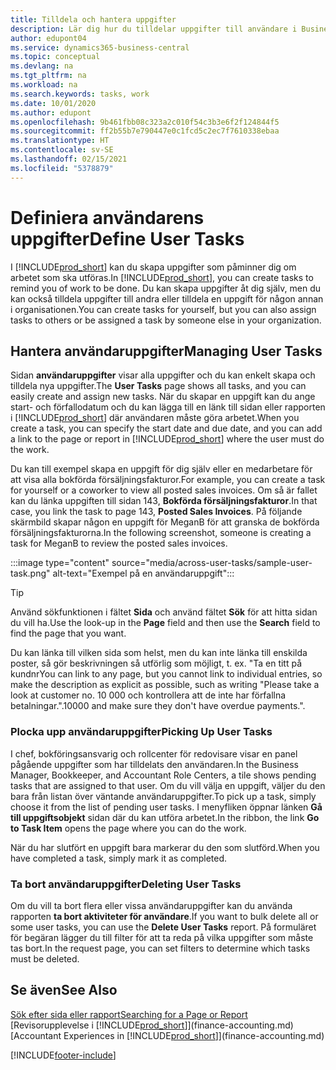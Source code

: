 ```yaml
---
title: Tilldela och hantera uppgifter
description: Lär dig hur du tilldelar uppgifter till användare i Business Central – till exempel din revisor – samt hur du hämtar och slutför uppgifter.
author: edupont04
ms.service: dynamics365-business-central
ms.topic: conceptual
ms.devlang: na
ms.tgt_pltfrm: na
ms.workload: na
ms.search.keywords: tasks, work
ms.date: 10/01/2020
ms.author: edupont
ms.openlocfilehash: 9b461fbb08c323a2c010f54c3b3e6f2f124844f5
ms.sourcegitcommit: ff2b55b7e790447e0c1fcd5c2ec7f7610338ebaa
ms.translationtype: HT
ms.contentlocale: sv-SE
ms.lasthandoff: 02/15/2021
ms.locfileid: "5378879"
---
```

# <a name="define-user-tasks"></a><span data-ttu-id="8b9a7-103">Definiera användarens uppgifter</span><span class="sxs-lookup"><span data-stu-id="8b9a7-103">Define User Tasks</span></span>

<span data-ttu-id="8b9a7-104">I [!INCLUDE[prod_short](includes/prod_short.md)] kan du skapa uppgifter som påminner dig om arbetet som ska utföras.</span><span class="sxs-lookup"><span data-stu-id="8b9a7-104">In [!INCLUDE[prod_short](includes/prod_short.md)], you can create tasks to remind you of work to be done.</span></span> <span data-ttu-id="8b9a7-105">Du kan skapa uppgifter åt dig själv, men du kan också tilldela uppgifter till andra eller tilldela en uppgift för någon annan i organisationen.</span><span class="sxs-lookup"><span data-stu-id="8b9a7-105">You can create tasks for yourself, but you can also assign tasks to others or be assigned a task by someone else in your organization.</span></span>  

## <a name="managing-user-tasks"></a><span data-ttu-id="8b9a7-106">Hantera användaruppgifter</span><span class="sxs-lookup"><span data-stu-id="8b9a7-106">Managing User Tasks</span></span>

<span data-ttu-id="8b9a7-107">Sidan **användaruppgifter** visar alla uppgifter och du kan enkelt skapa och tilldela nya uppgifter.</span><span class="sxs-lookup"><span data-stu-id="8b9a7-107">The **User Tasks** page shows all tasks, and you can easily create and assign new tasks.</span></span> <span data-ttu-id="8b9a7-108">När du skapar en uppgift kan du ange start- och förfallodatum och du kan lägga till en länk till sidan eller rapporten i [!INCLUDE[prod_short](includes/prod_short.md)] där användaren måste göra arbetet.</span><span class="sxs-lookup"><span data-stu-id="8b9a7-108">When you create a task, you can specify the start date and due date, and you can add a link to the page or report in [!INCLUDE[prod_short](includes/prod_short.md)] where the user must do the work.</span></span>  

<span data-ttu-id="8b9a7-109">Du kan till exempel skapa en uppgift för dig själv eller en medarbetare för att visa alla bokförda försäljningsfakturor.</span><span class="sxs-lookup"><span data-stu-id="8b9a7-109">For example, you can create a task for yourself or a coworker to view all posted sales invoices.</span></span> <span data-ttu-id="8b9a7-110">Om så är fallet kan du länka uppgiften till sidan 143, **Bokförda försäljningsfakturor**.</span><span class="sxs-lookup"><span data-stu-id="8b9a7-110">In that case, you link the task to page 143, **Posted Sales Invoices**.</span></span> <span data-ttu-id="8b9a7-111">På följande skärmbild skapar någon en uppgift för MeganB för att granska de bokförda försäljningsfakturorna.</span><span class="sxs-lookup"><span data-stu-id="8b9a7-111">In the following screenshot, someone is creating a task for MeganB to review the posted sales invoices.</span></span>  

:::image type="content" source="media/across-user-tasks/sample-user-task.png" alt-text="Exempel på en användaruppgift":::

> [!TIP]  
> <span data-ttu-id="8b9a7-113">Använd sökfunktionen i fältet **Sida** och använd fältet **Sök** för att hitta sidan du vill ha.</span><span class="sxs-lookup"><span data-stu-id="8b9a7-113">Use the look-up in the **Page** field and then use the **Search** field to find the page that you want.</span></span>  
>
> <span data-ttu-id="8b9a7-114">Du kan länka till vilken sida som helst, men du kan inte länka till enskilda poster, så gör beskrivningen så utförlig som möjligt, t. ex. "Ta en titt på kundnr</span><span class="sxs-lookup"><span data-stu-id="8b9a7-114">You can link to any page, but you cannot link to individual entries, so make the description as explicit as possible, such as writing "Please take a look at customer no.</span></span> <span data-ttu-id="8b9a7-115">10 000 och kontrollera att de inte har förfallna betalningar.".</span><span class="sxs-lookup"><span data-stu-id="8b9a7-115">10000 and make sure they don't have overdue payments.".</span></span>

### <a name="picking-up-user-tasks"></a><span data-ttu-id="8b9a7-116">Plocka upp användaruppgifter</span><span class="sxs-lookup"><span data-stu-id="8b9a7-116">Picking Up User Tasks</span></span>

<span data-ttu-id="8b9a7-117">I chef, bokföringsansvarig och rollcenter för redovisare visar en panel pågående uppgifter som har tilldelats den användaren.</span><span class="sxs-lookup"><span data-stu-id="8b9a7-117">In the Business Manager, Bookkeeper, and Accountant Role Centers, a tile shows pending tasks that are assigned to that user.</span></span> <span data-ttu-id="8b9a7-118">Om du vill välja en uppgift, väljer du den bara från listan över väntande användaruppgifter.</span><span class="sxs-lookup"><span data-stu-id="8b9a7-118">To pick up a task, simply choose it from the list of pending user tasks.</span></span> <span data-ttu-id="8b9a7-119">I menyfliken öppnar länken **Gå till uppgiftsobjekt** sidan där du kan utföra arbetet.</span><span class="sxs-lookup"><span data-stu-id="8b9a7-119">In the ribbon, the link **Go to Task Item** opens the page where you can do the work.</span></span>  

<span data-ttu-id="8b9a7-120">När du har slutfört en uppgift bara markerar du den som slutförd.</span><span class="sxs-lookup"><span data-stu-id="8b9a7-120">When you have completed a task, simply mark it as completed.</span></span>  

### <a name="deleting-user-tasks"></a><span data-ttu-id="8b9a7-121">Ta bort användaruppgifter</span><span class="sxs-lookup"><span data-stu-id="8b9a7-121">Deleting User Tasks</span></span>

<span data-ttu-id="8b9a7-122">Om du vill ta bort flera eller vissa användaruppgifter kan du använda rapporten **ta bort aktiviteter för användare**.</span><span class="sxs-lookup"><span data-stu-id="8b9a7-122">If you want to bulk delete all or some user tasks, you can use the **Delete User Tasks** report.</span></span> <span data-ttu-id="8b9a7-123">På formuläret för begäran lägger du till filter för att ta reda på vilka uppgifter som måste tas bort.</span><span class="sxs-lookup"><span data-stu-id="8b9a7-123">In the request page, you can set filters to determine which tasks must be deleted.</span></span>  

## <a name="see-also"></a><span data-ttu-id="8b9a7-124">Se även</span><span class="sxs-lookup"><span data-stu-id="8b9a7-124">See Also</span></span>

[<span data-ttu-id="8b9a7-125">Sök efter sida eller rapport</span><span class="sxs-lookup"><span data-stu-id="8b9a7-125">Searching for a Page or Report</span></span>](ui-search.md)  
<span data-ttu-id="8b9a7-126">[Revisorupplevelse i [!INCLUDE[prod_short](includes/prod_short.md)]](finance-accounting.md)</span><span class="sxs-lookup"><span data-stu-id="8b9a7-126">[Accountant Experiences in [!INCLUDE[prod_short](includes/prod_short.md)]](finance-accounting.md)</span></span>  


[!INCLUDE[footer-include](includes/footer-banner.md)]